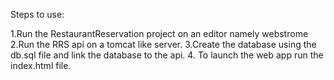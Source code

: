 Steps to use:

1.Run the RestaurantReservation project on an editor namely webstrome
2.Run the RRS api on a tomcat like server.
3.Create the database using the db.sql file and link the database to the api.
4. To launch the web app run the index.html file.